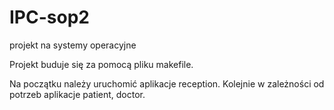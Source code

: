 # IPC-sop2
projekt na systemy operacyjne

Projekt buduje się za pomocą pliku makefile.

Na początku należy uruchomić aplikacje reception. Kolejnie w zależności od potrzeb aplikacje patient, doctor.
